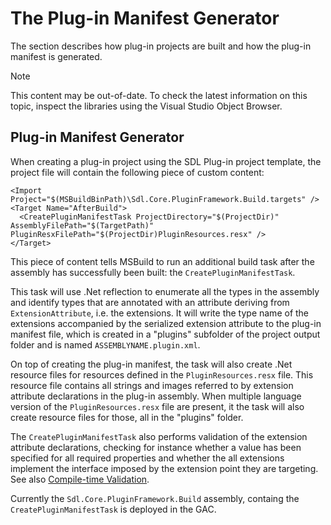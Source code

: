 The Plug-in Manifest Generator
======
The section describes how plug-in projects are built and how the plug-in manifest is generated.

> [!NOTE]
> This content may be out-of-date. To check the latest information on this topic, inspect the libraries using the Visual Studio Object Browser.


Plug-in Manifest Generator
----
When creating a plug-in project using the SDL Plug-in project template, the project file will contain the following piece of custom content:

```
<Import Project="$(MSBuildBinPath)\Sdl.Core.PluginFramework.Build.targets" />
<Target Name="AfterBuild">
  <CreatePluginManifestTask ProjectDirectory="$(ProjectDir)" AssemblyFilePath="$(TargetPath)" PluginResxFilePath="$(ProjectDir)PluginResources.resx" />
</Target>
```

This piece of content tells MSBuild to run an additional build task after the assembly has successfully been built: the `CreatePluginManifestTask`.

This task will use .Net reflection to enumerate all the types in the assembly and identify types that are annotated with an attribute deriving from `ExtensionAttribute`, i.e. the extensions. It will write the type name of the extensions accompanied by the serialized extension attribute to the plug-in manifest file, which is created in a "plugins" subfolder of the project output folder and is named `ASSEMBLYNAME.plugin.xml`.

On top of creating the plug-in manifest, the task will also create .Net resource files for resources defined in the `PluginResources.resx` file. This resource file contains all strings and images referred to by extension attribute declarations in the plug-in assembly. When multiple language version of the `PluginResources.resx` file are present, it the task will also create resource files for those, all in the "plugins" folder.

The `CreatePluginManifestTask` also performs validation of the extension attribute declarations, checking for instance whether a value has been specified for all required properties and whether the all extensions implement the interface imposed by the extension point they are targeting. See also [Compile-time Validation](compile_time_validation.md).

Currently the `Sdl.Core.PluginFramework.Build` assembly, containg the `CreatePluginManifestTask` is deployed in the GAC.